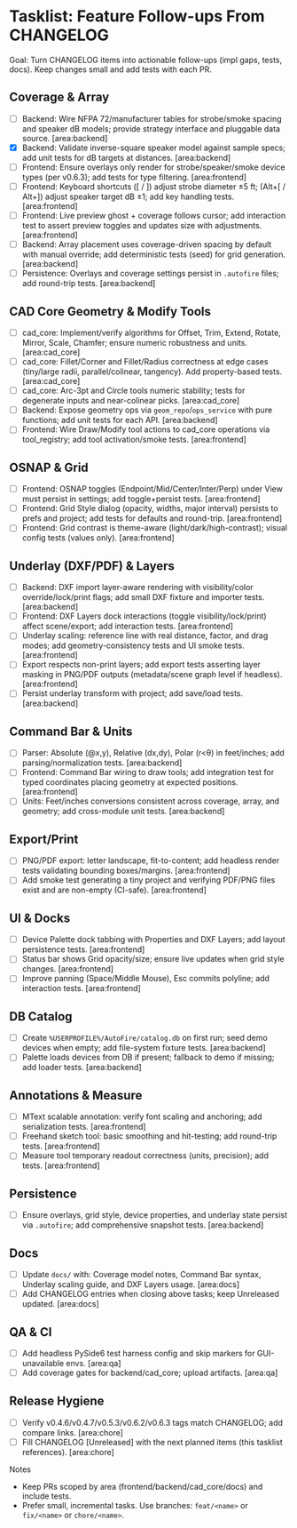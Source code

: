 # Tasklist: Feature Follow-ups From CHANGELOG

Goal: Turn CHANGELOG items into actionable follow-ups (impl gaps, tests, docs). Keep changes small and add tests with each PR.

## Coverage & Array
- [ ] Backend: Wire NFPA 72/manufacturer tables for strobe/smoke spacing and speaker dB models; provide strategy interface and pluggable data source. [area:backend]
- [x] Backend: Validate inverse-square speaker model against sample specs; add unit tests for dB targets at distances. [area:backend]
- [ ] Frontend: Ensure overlays only render for strobe/speaker/smoke device types (per v0.6.3); add tests for type filtering. [area:frontend]
- [ ] Frontend: Keyboard shortcuts ([ / ]) adjust strobe diameter ±5 ft; (Alt+[ / Alt+]) adjust speaker target dB ±1; add key handling tests. [area:frontend]
- [ ] Frontend: Live preview ghost + coverage follows cursor; add interaction test to assert preview toggles and updates size with adjustments. [area:frontend]
- [ ] Backend: Array placement uses coverage-driven spacing by default with manual override; add deterministic tests (seed) for grid generation. [area:backend]
- [ ] Persistence: Overlays and coverage settings persist in `.autofire` files; add round-trip tests. [area:backend]

## CAD Core Geometry & Modify Tools
- [ ] cad_core: Implement/verify algorithms for Offset, Trim, Extend, Rotate, Mirror, Scale, Chamfer; ensure numeric robustness and units. [area:cad_core]
- [ ] cad_core: Fillet/Corner and Fillet/Radius correctness at edge cases (tiny/large radii, parallel/colinear, tangency). Add property-based tests. [area:cad_core]
- [ ] cad_core: Arc-3pt and Circle tools numeric stability; tests for degenerate inputs and near-colinear picks. [area:cad_core]
- [ ] Backend: Expose geometry ops via `geom_repo`/`ops_service` with pure functions; add unit tests for each API. [area:backend]
- [ ] Frontend: Wire Draw/Modify tool actions to cad_core operations via tool_registry; add tool activation/smoke tests. [area:frontend]

## OSNAP & Grid
- [ ] Frontend: OSNAP toggles (Endpoint/Mid/Center/Inter/Perp) under View must persist in settings; add toggle+persist tests. [area:frontend]
- [ ] Frontend: Grid Style dialog (opacity, widths, major interval) persists to prefs and project; add tests for defaults and round-trip. [area:frontend]
- [ ] Frontend: Grid contrast is theme-aware (light/dark/high-contrast); visual config tests (values only). [area:frontend]

## Underlay (DXF/PDF) & Layers
- [ ] Backend: DXF import layer-aware rendering with visibility/color override/lock/print flags; add small DXF fixture and importer tests. [area:backend]
- [ ] Frontend: DXF Layers dock interactions (toggle visibility/lock/print) affect scene/export; add interaction tests. [area:frontend]
- [ ] Underlay scaling: reference line with real distance, factor, and drag modes; add geometry-consistency tests and UI smoke tests. [area:frontend]
- [ ] Export respects non-print layers; add export tests asserting layer masking in PNG/PDF outputs (metadata/scene graph level if headless). [area:frontend]
- [ ] Persist underlay transform with project; add save/load tests. [area:backend]

## Command Bar & Units
- [ ] Parser: Absolute (@x,y), Relative (dx,dy), Polar (r<θ) in feet/inches; add parsing/normalization tests. [area:backend]
- [ ] Frontend: Command Bar wiring to draw tools; add integration test for typed coordinates placing geometry at expected positions. [area:frontend]
- [ ] Units: Feet/inches conversions consistent across coverage, array, and geometry; add cross-module unit tests. [area:backend]

## Export/Print
- [ ] PNG/PDF export: letter landscape, fit-to-content; add headless render tests validating bounding boxes/margins. [area:frontend]
- [ ] Add smoke test generating a tiny project and verifying PDF/PNG files exist and are non-empty (CI-safe). [area:frontend]

## UI & Docks
- [ ] Device Palette dock tabbing with Properties and DXF Layers; add layout persistence tests. [area:frontend]
- [ ] Status bar shows Grid opacity/size; ensure live updates when grid style changes. [area:frontend]
- [ ] Improve panning (Space/Middle Mouse), Esc commits polyline; add interaction tests. [area:frontend]

## DB Catalog
- [ ] Create `%USERPROFILE%/AutoFire/catalog.db` on first run; seed demo devices when empty; add file-system fixture tests. [area:backend]
- [ ] Palette loads devices from DB if present; fallback to demo if missing; add loader tests. [area:backend]

## Annotations & Measure
- [ ] MText scalable annotation: verify font scaling and anchoring; add serialization tests. [area:frontend]
- [ ] Freehand sketch tool: basic smoothing and hit-testing; add round-trip tests. [area:frontend]
- [ ] Measure tool temporary readout correctness (units, precision); add tests. [area:frontend]

## Persistence
- [ ] Ensure overlays, grid style, device properties, and underlay state persist via `.autofire`; add comprehensive snapshot tests. [area:backend]

## Docs
- [ ] Update `docs/` with: Coverage model notes, Command Bar syntax, Underlay scaling guide, and DXF Layers usage. [area:docs]
- [ ] Add CHANGELOG entries when closing above tasks; keep Unreleased updated. [area:docs]

## QA & CI
- [ ] Add headless PySide6 test harness config and skip markers for GUI-unavailable envs. [area:qa]
- [ ] Add coverage gates for backend/cad_core; upload artifacts. [area:qa]

## Release Hygiene
- [ ] Verify v0.4.6/v0.4.7/v0.5.3/v0.6.2/v0.6.3 tags match CHANGELOG; add compare links. [area:chore]
- [ ] Fill CHANGELOG [Unreleased] with the next planned items (this tasklist references). [area:chore]

Notes
- Keep PRs scoped by area (frontend/backend/cad_core/docs) and include tests.
- Prefer small, incremental tasks. Use branches: `feat/<name>` or `fix/<name>` or `chore/<name>`.
